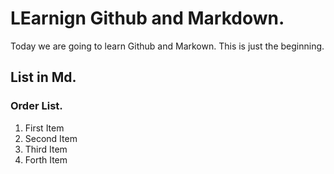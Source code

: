 # LEarnign Github and Markdown.
Today we are going to learn Github and Markown.
This is just the beginning. 

## List in Md.

### Order List.
1. First Item
2. Second Item
3. Third Item
4. Forth Item
